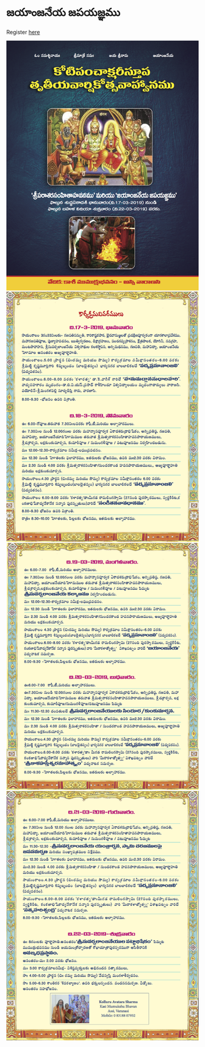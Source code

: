 # జయాంజనేయ జపయజ్ఞము

Register [here](https://goo.gl/forms/UV7UYykCeJ0mYR462)

![image-1](./images/hanuman-invitation-telugu-1.png)
![image-2](./images/hanuman-invitation-telugu-2.png)
![image-3](./images/hanuman-invitation-telugu-3.png)
![image-4](./images/hanuman-invitation-telugu-4.png)
